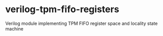 # verilog-tpm-fifo-registers
Verilog module implementing TPM FIFO register space and locality state machine
